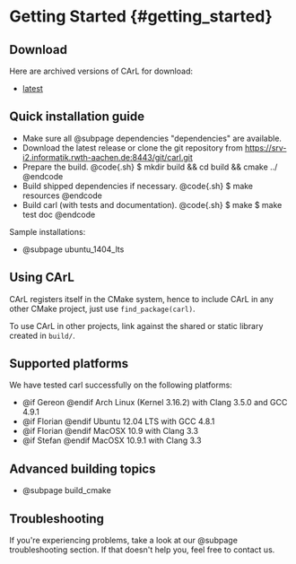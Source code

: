 Getting Started {#getting_started}
=======

Download
--------
Here are archived versions of CArL for download:
- [latest](http://ths.informatik.rwth-aachen.de/releases/carl-latest.tgz)

Quick installation guide
--------------------------------------------
- Make sure all @subpage dependencies "dependencies" are available.
- Download the latest release or clone the git repository from https://srv-i2.informatik.rwth-aachen.de:8443/git/carl.git
- Prepare the build.
@code{.sh}
$ mkdir build && cd build && cmake ../
@endcode
- Build shipped dependencies if necessary.
@code{.sh}
$ make resources
@endcode
- Build carl (with tests and documentation).
@code{.sh}
$ make
$ make test doc
@endcode

Sample installations:
- @subpage ubuntu_1404_lts
 
Using CArL
--------------------------------------------
CArL registers itself in the CMake system, hence to include CArL in any other CMake project, just use `find_package(carl)`.

To use CArL in other projects, link against the shared or static library created in `build/`.

Supported platforms
--------------------------------------------
We have tested carl successfully on the following platforms:

- @if Gereon @endif     Arch Linux (Kernel 3.16.2) with Clang 3.5.0 and GCC 4.9.1
- @if Florian @endif    Ubuntu 12.04 LTS with GCC 4.8.1
- @if Florian @endif    MacOSX 10.9 with Clang 3.3
- @if Stefan @endif		MacOSX 10.9.1 with Clang 3.3

Advanced building topics
--------------------------------------------
- @subpage build_cmake

Troubleshooting
--------------------------------------------
If you're experiencing problems, take a look at our @subpage troubleshooting section. If that doesn't help you, feel free to contact us.
